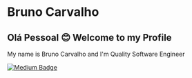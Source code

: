 # Bruno Carvalho

## Olá Pessoal :blush: Welcome to my Profile

My name is Bruno Carvalho and I'm Quality Software Engineer


[![Medium Badge](https://img.shields.io/badge/-Medium-000000?style=flat-square&labelColor=000000&logo=Medium&link=https://medium.com/@brunocarvalhodesa/)](https://medium.com/@brunocarvalhodesa/)
